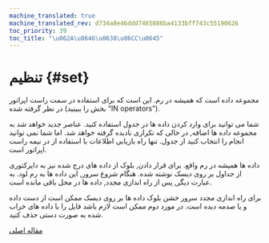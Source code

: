 ```yaml
---
machine_translated: true
machine_translated_rev: d734a8e46ddd7465886ba4133bff743c55190626
toc_priority: 39
toc_title: "\u062A\u0646\u0638\u06CC\u0645"
---
```


# تنظیم {#set}

مجموعه داده است که همیشه در رم. این است که برای استفاده در سمت راست اپراتور در نظر گرفته شده (بخش را ببینید “IN operators”).

شما می توانید برای وارد کردن داده ها در جدول استفاده کنید. عناصر جدید خواهد شد به مجموعه داده ها اضافه, در حالی که تکراری نادیده گرفته خواهد شد.
اما شما نمی توانید انجام را انتخاب کنید از جدول. تنها راه بازیابی اطلاعات با استفاده از در نیمه راست اپراتور است.

داده ها همیشه در رم واقع. برای قرار دادن, بلوک از داده های درج شده نیز به دایرکتوری از جداول بر روی دیسک نوشته شده. هنگام شروع سرور, این داده ها به رم لود. به عبارت دیگر, پس از راه اندازی مجدد, داده ها در محل باقی مانده است.

برای راه اندازی مجدد سرور خشن بلوک داده ها بر روی دیسک ممکن است از دست داده و یا صدمه دیده است. در مورد دوم ممکن است لازم باشد فایل را با داده های خراب شده به صورت دستی حذف کنید.

[مقاله اصلی](https://clickhouse.tech/docs/en/operations/table_engines/set/) <!--hide-->
